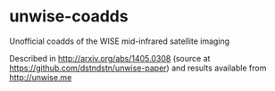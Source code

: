 # unwise-coadds
Unofficial coadds of the WISE mid-infrared satellite imaging

Described in http://arxiv.org/abs/1405.0308 (source at https://github.com/dstndstn/unwise-paper)
and results available from http://unwise.me

